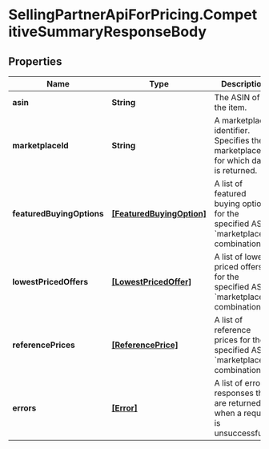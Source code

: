 # SellingPartnerApiForPricing.CompetitiveSummaryResponseBody

## Properties

Name | Type | Description | Notes
------------ | ------------- | ------------- | -------------
**asin** | **String** | The ASIN of the item. | 
**marketplaceId** | **String** | A marketplace identifier. Specifies the marketplace for which data is returned. | 
**featuredBuyingOptions** | [**[FeaturedBuyingOption]**](FeaturedBuyingOption.md) | A list of featured buying options for the specified ASIN &#x60;marketplaceId&#x60; combination. | [optional] 
**lowestPricedOffers** | [**[LowestPricedOffer]**](LowestPricedOffer.md) | A list of lowest priced offers for the specified ASIN &#x60;marketplaceId&#x60; combination. | [optional] 
**referencePrices** | [**[ReferencePrice]**](ReferencePrice.md) | A list of reference prices for the specified ASIN &#x60;marketplaceId&#x60; combination. | [optional] 
**errors** | [**[Error]**](Error.md) | A list of error responses that are returned when a request is unsuccessful. | [optional] 


